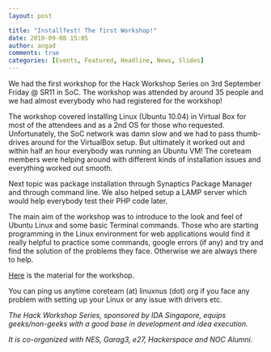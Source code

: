 ```yaml
---
layout: post

title: "Installfest! The first Workshop!"
date: 2010-09-08 15:05
author: angad
comments: true
categories: [Events, Featured, Headline, News, Slides]
---
```

We had the first workshop for the Hack Workshop Series on 3rd September Friday @ SR11 in SoC. The workshop was attended by around 35 people and we had almost everybody who had registered for the workshop!

The workshop covered installing Linux (Ubuntu 10.04) in Virtual Box for most of the attendees and as a 2nd OS for those who requested. Unfortunately, the SoC network was damn slow and we had to pass thumb-drives around for the VirtualBox setup. But ultimately it worked out and within half an hour everybody was running an Ubuntu VM! The coreteam members were helping around with different kinds of installation issues and everything worked out smooth.

Next topic was package installation through Synaptics Package Manager and through command line. We also helped setup a LAMP server which would help everybody test their PHP code later.

The main aim of the workshop was to introduce to the look and feel of Ubuntu Linux and some basic Terminal commands. Those who are starting programming in the Linux environment for web applications would find it really helpful to practice some commands, google errors (if any) and try and find the solution of the problems they face. Otherwise we are always there to help.

<a href="http://hack.linuxnus.org/files/Workshop_1.pdf">Here</a> is the material for the workshop.

You can ping us anytime coreteam (at) linuxnus (dot) org if you face any problem with setting up your Linux or any issue with drivers etc.

<em>The Hack Workshop Series, sponsored by IDA Singapore, equips geeks/non-geeks with a good base in development and idea execution.

It is co-organized with NES, Garag3, e27, Hackerspace and NOC Alumni.</em>
